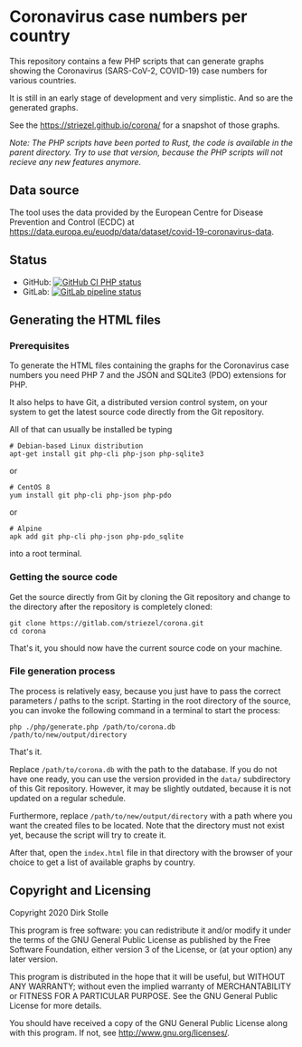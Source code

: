 # Coronavirus case numbers per country

This repository contains a few PHP scripts that can generate graphs showing the
Coronavirus (SARS-CoV-2, COVID-19) case numbers for various countries.

It is still in an early stage of development and very simplistic. And so are the
generated graphs.

See the <https://striezel.github.io/corona/> for a snapshot of those graphs.

_Note: The PHP scripts have been ported to Rust, the code is available in the
parent directory. Try to use that version, because the PHP scripts will not
recieve any new features anymore._

## Data source

The tool uses the data provided by the European Centre for Disease Prevention
and Control (ECDC) at
<https://data.europa.eu/euodp/data/dataset/covid-19-coronavirus-data>.

## Status

* GitHub:
[![GitHub CI PHP status](https://github.com/striezel/corona/workflows/PHP%20syntax%20check/badge.svg)](https://github.com/striezel/corona/actions)
* GitLab:
[![GitLab pipeline status](https://gitlab.com/striezel/corona/badges/master/pipeline.svg)](https://gitlab.com/striezel/corona/)

## Generating the HTML files

### Prerequisites

To generate the HTML files containing the graphs for the Coronavirus case
numbers you need PHP 7 and the JSON and SQLite3 (PDO) extensions for PHP.

It also helps to have Git, a distributed version control system, on your system
to get the latest source code directly from the Git repository.

All of that can usually be installed be typing

    # Debian-based Linux distribution
    apt-get install git php-cli php-json php-sqlite3

or

    # CentOS 8
    yum install git php-cli php-json php-pdo

or

    # Alpine
    apk add git php-cli php-json php-pdo_sqlite

into a root terminal.

### Getting the source code

Get the source directly from Git by cloning the Git repository and change to
the directory after the repository is completely cloned:

    git clone https://gitlab.com/striezel/corona.git
    cd corona

That's it, you should now have the current source code on your machine.

### File generation process

The process is relatively easy, because you just have to pass the correct
parameters / paths to the script.
Starting in the root directory of the source, you can invoke the following
command in a terminal to start the process:

    php ./php/generate.php /path/to/corona.db /path/to/new/output/directory

That's it.

Replace `/path/to/corona.db` with the path to the database. If you do not have
one ready, you can use the version provided in the `data/` subdirectory of this
Git repository. However, it may be slightly outdated, because it is not updated
on a regular schedule.

Furthermore, replace `/path/to/new/output/directory` with a path where you want
the created files to be located. Note that the directory must not exist yet,
because the script will try to create it.

After that, open the `index.html` file in that directory with the browser of
your choice to get a list of available graphs by country.

## Copyright and Licensing

Copyright 2020  Dirk Stolle

This program is free software: you can redistribute it and/or modify
it under the terms of the GNU General Public License as published by
the Free Software Foundation, either version 3 of the License, or
(at your option) any later version.

This program is distributed in the hope that it will be useful,
but WITHOUT ANY WARRANTY; without even the implied warranty of
MERCHANTABILITY or FITNESS FOR A PARTICULAR PURPOSE.  See the
GNU General Public License for more details.

You should have received a copy of the GNU General Public License
along with this program.  If not, see <http://www.gnu.org/licenses/>.
